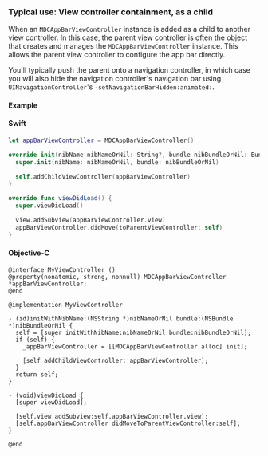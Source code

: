 ### Typical use: View controller containment, as a child

When an `MDCAppBarViewController` instance is added as a child to another view controller. In this
case, the parent view controller is often the object that creates and manages the
`MDCAppBarViewController` instance. This allows the parent view controller to configure the app bar
directly.

You'll typically push the parent onto a navigation controller, in which case you will also hide the
navigation controller's navigation bar using `UINavigationController`'s
`-setNavigationBarHidden:animated:`.

#### Example

<!--<div class="material-code-render" markdown="1">-->
#### Swift
```swift
let appBarViewController = MDCAppBarViewController()

override init(nibName nibNameOrNil: String?, bundle nibBundleOrNil: Bundle?) {
  super.init(nibName: nibNameOrNil, bundle: nibBundleOrNil)

  self.addChildViewController(appBarViewController)
}

override func viewDidLoad() {
  super.viewDidLoad()

  view.addSubview(appBarViewController.view)
  appBarViewController.didMove(toParentViewController: self)
}
```

#### Objective-C

```objc
@interface MyViewController ()
@property(nonatomic, strong, nonnull) MDCAppBarViewController *appBarViewController;
@end

@implementation MyViewController

- (id)initWithNibName:(NSString *)nibNameOrNil bundle:(NSBundle *)nibBundleOrNil {
  self = [super initWithNibName:nibNameOrNil bundle:nibBundleOrNil];
  if (self) {
    _appBarViewController = [[MDCAppBarViewController alloc] init];

    [self addChildViewController:_appBarViewController];
  }
  return self;
}

- (void)viewDidLoad {
  [super viewDidLoad];

  [self.view addSubview:self.appBarViewController.view];
  [self.appBarViewController didMoveToParentViewController:self];
}

@end
```
<!--</div>-->
